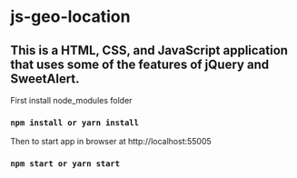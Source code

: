 # js-geo-location

## This is a HTML, CSS, and JavaScript application that uses some of the features of jQuery and SweetAlert.

First install node_modules folder
### `npm install or yarn install`

Then to start app in browser at http://localhost:55005
### `npm start or yarn start`